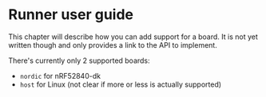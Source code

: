 # Runner user guide

This chapter will describe how you can add support for a board. It is not yet written though and
only provides a link to the API to implement.

There's currently only 2 supported boards:

- `nordic` for nRF52840-dk
- `host` for Linux (not clear if more or less is actually supported)
